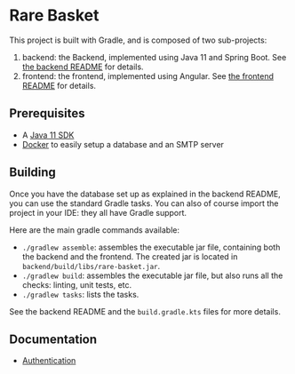 # Rare Basket

This project is built with Gradle, and is composed of two sub-projects:

1. backend: the Backend, implemented using Java 11 and Spring Boot. 
   See [the backend README](backend/README.md) for details.
2. frontend: the frontend, implemented using Angular.
   See [the frontend README](frontend/README.md) for details.
   
## Prerequisites

- A [Java 11 SDK](https://adoptopenjdk.net/)
- [Docker](https://www.docker.com/) to easily setup a database and an SMTP server

## Building

Once you have the database set up as explained in the backend README, you can use the standard
Gradle tasks. You can also of course import the project in your IDE: they all have Gradle 
support.

Here are the main gradle commands available:

 - `./gradlew assemble`: assembles the executable jar file, containing both the backend and the frontend.
   The created jar is located in `backend/build/libs/rare-basket.jar`. 
 - `./gradlew build`: assembles the executable jar file, but also runs all the checks:
   linting, unit tests, etc.
 - `./gradlew tasks`: lists the tasks.

See the backend README and the `build.gradle.kts` files for more details.

## Documentation

 - [Authentication](doc/authentication.md)
